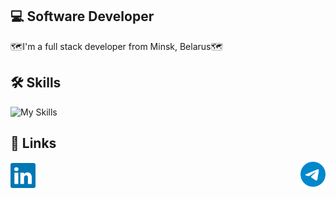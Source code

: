 
## 💻 Software Developer
🗺I'm a full stack developer from Minsk, Belarus🗺


## 🛠 Skills
![My Skills](https://skillicons.dev/icons?i=python,fastapi,postgres,mongo,docker,rabbitmq,ts,react,html,css,git)
## 🔗 Links
<div style="display: flex; justify-content: space-between; align-items: center;">
  <a href="https://www.linkedin.com/in/andrey-krutko" target="_blank" rel="noreferrer">
    <img align="left" src="https://github.com/CLorant/readme-social-icons/raw/main/large/filled/linkedin.svg" width="40" height="40" alt="LinkedIn" />
  </a>
  <a href="https://t.me/obgdete" target="_blank" rel="noreferrer">
    <img src="https://github.com/CLorant/readme-social-icons/raw/main/large/filled/telegram.svg" width="40" height="40" alt="Telegram" />
  </a>
</div>


